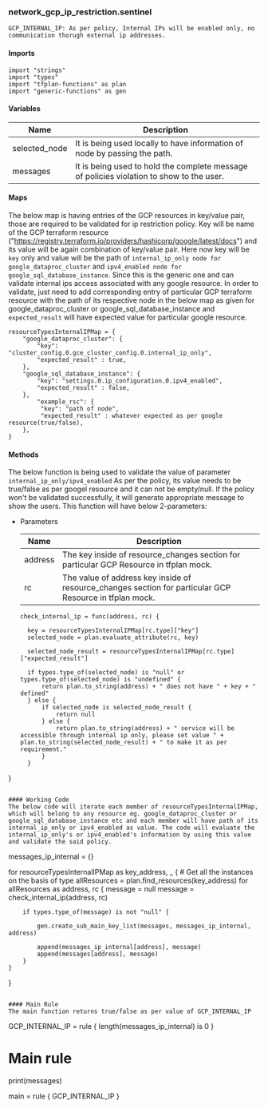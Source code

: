 ### network_gcp_ip_restriction.sentinel
```
GCP_INTERNAL_IP: As per policy, Internal IPs will be enabled only, no communication thorugh external ip addresses.
```

#### Imports
```
import "strings"
import "types"
import "tfplan-functions" as plan
import "generic-functions" as gen
```

#### Variables 
|Name|Description|
|----|-----|
|selected_node|It is being used locally to have information of node by passing the path.|
|messages| It is being used to hold the complete message of policies violation to show to the user.|

#### Maps
The below map is having entries of the GCP resources in key/value pair, those are required to be validated for ip restriction policy. Key will be name of the GCP terraform resource ("https://registry.terraform.io/providers/hashicorp/google/latest/docs") and its value will be again combination of key/value pair. Here now key will be ```key``` only and value will be the path of ```internal_ip_only node for google_dataproc_cluster``` and ```ipv4_enabled node for google_sql_database_instance```. Since this is the generic one and can validate internal ips access associated with any google resource. In order to validate, just need to add corresponding entry of particular GCP terraform resource with the path of its respective node in the below map as given for google_dataproc_cluster or google_sql_database_instance and ```expected_result``` will have expected value for particular google resource.
```
resourceTypesInternalIPMap = {	
	"google_dataproc_cluster": {
		"key": "cluster_config.0.gce_cluster_config.0.internal_ip_only",
		"expected_result" : true,
	},
	"google_sql_database_instance": {
		"key": "settings.0.ip_configuration.0.ipv4_enabled",
		"expected_result" : false,
	},
    	"example_rsc": {
	     "key": "path of node",
	     "expected_result" : whatever expected as per google resource(true/false),
	},
}
```

#### Methods
The below function is being used to validate the value of parameter ```internal_ip_only/ipv4_enabled``` As per the policy, its value needs to be true/false as per googel resource and it can not be empty/null. If the policy won't be validated successfully, it will generate appropriate message to show the users. This function will have below 2-parameters:

* Parameters

  |Name|Description|
  |----|-----|
  |address|The key inside of resource_changes section for particular GCP Resource in tfplan mock.|
  |rc|The value of address key inside of resource_changes section for particular GCP Resource in tfplan mock.|

  ```
  check_internal_ip = func(address, rc) {

	key = resourceTypesInternalIPMap[rc.type]["key"]
	selected_node = plan.evaluate_attribute(rc, key)

	selected_node_result = resourceTypesInternalIPMap[rc.type]["expected_result"]

	if types.type_of(selected_node) is "null" or types.type_of(selected_node) is "undefined" {
		return plan.to_string(address) + " does not have " + key + " defined"
	} else {
		if selected_node is selected_node_result {
			return null
		} else {	
			return plan.to_string(address) + " service will be accessible through internal ip only, please set value " + plan.to_string(selected_node_result) + " to make it as per requirement."			
		}
	}
}
  ```

#### Working Code
The below code will iterate each member of resourceTypesInternalIPMap, which will belong to any resource eg. google_dataproc_cluster or google_sql_database_instance etc and each member will have path of its internal_ip_only or ipv4_enabled as value. The code will evaluate the internal_ip_only's or ipv4_enabled's information by using this value and validate the said policy.
```
messages_ip_internal = {}

for resourceTypesInternalIPMap as key_address, _ {
	# Get all the instances on the basis of type
	allResources = plan.find_resources(key_address)
	for allResources as address, rc {
		message = null
		message = check_internal_ip(address, rc)

		if types.type_of(message) is not "null" {

			gen.create_sub_main_key_list(messages, messages_ip_internal, address)

			append(messages_ip_internal[address], message)
			append(messages[address], message)
		}
	}
}
```

#### Main Rule
The main function returns true/false as per value of GCP_INTERNAL_IP 
```
GCP_INTERNAL_IP = rule {
 	length(messages_ip_internal) is 0 
}

# Main rule
print(messages)

main = rule { GCP_INTERNAL_IP }
```
